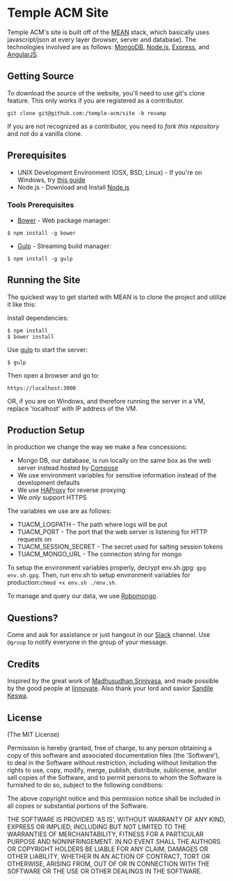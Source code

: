 # Temple ACM Site

Temple ACM's site is built off of the [MEAN](http://mean.io) stack, which basically uses javascript/json at every layer (browser, server and database). The technologies involved are as follows: [MongoDB](http://www.mongodb.org/), [Node.js](http://www.nodejs.org/), [Express](http://expressjs.com/), and [AngularJS](http://angularjs.org/).

## Getting Source
To download the source of the website, you'll need to use git's clone feature. This only works if you are registered as a contributor.
```
git clone git@github.com:/temple-acm/site -b revamp
```
If you are not recognized as a contributor, you need to _fork this repository_ and *not* do a vanilla clone.

## Prerequisites
* UNIX Development Environment (OSX, BSD, Linux) - If you're on Windows, try [this guide](http://www.howtogeek.com/howto/11287/how-to-run-ubuntu-in-windows-7-with-vmware-player/)
* Node.js - Download and Install [Node.js](http://www.nodejs.org/download/)

### Tools Prerequisites
* [Bower](http://bower.io/) - Web package manager:

```
$ npm install -g bower
```
* [Gulp](http://gulpjs.com/) - Streaming build manager:

```
$ npm install -g gulp
```

## Running the Site
The quickest way to get started with MEAN is to clone the project and utilize it like this:

Install dependencies:

    $ npm install
    $ bower install

  Use [gulp](http://gulpjs.com/) to start the server:

    $ gulp
    
  Then open a browser and go to:

    https://localhost:3000
    
  OR, if you are on Windows, and therefore running the server in a VM, replace 'localhost' with IP address of the VM.

## Production Setup
In production we change the way we make a few concessions:
- Mongo DB, our database, is run locally on the same box as the web server instead hosted by [Compose](http://compose.io)
- We use environment variables for sensitive information instead of the development defaults
- We use [HAProxy](http://haproxy.org) for reverse proxying
- We *only* support HTTPS

The variables we use are as follows:
- TUACM_LOGPATH - The path where logs will be put
- TUACM_PORT - The port that the web server is listening for HTTP requests on
- TUACM_SESSION_SECRET - The secret used for salting session tokens
- TUACM_MONGO_URL - The connection string for mongo

To setup the environment variables properly, decrypt env.sh.gpg: ```gpg env.sh.gpg```.
Then, run env.sh to setup environment variables for production:```chmod +x env.sh
./env.sh```.

To manage and query our data, we use [Robomongo](http://robomongo.org).

## Questions?
Come and ask for assistance or just hangout in our [Slack](http://tuacm.slack.com) channel. Use ```@group``` to notify everyone in the group of your message.

## Credits
Inspired by the great work of [Madhusudhan Srinivasa](https://github.com/madhums/), and made possible by the good people at [linnovate](http://www.linnovate.net/). Also thank your lord and savior [Sandile Keswa](https://github.com/skeswa/).

## License
(The MIT License)

Permission is hereby granted, free of charge, to any person obtaining
a copy of this software and associated documentation files (the
'Software'), to deal in the Software without restriction, including
without limitation the rights to use, copy, modify, merge, publish,
distribute, sublicense, and/or sell copies of the Software, and to
permit persons to whom the Software is furnished to do so, subject to
the following conditions:

The above copyright notice and this permission notice shall be
included in all copies or substantial portions of the Software.

THE SOFTWARE IS PROVIDED 'AS IS', WITHOUT WARRANTY OF ANY KIND,
EXPRESS OR IMPLIED, INCLUDING BUT NOT LIMITED TO THE WARRANTIES OF
MERCHANTABILITY, FITNESS FOR A PARTICULAR PURPOSE AND NONINFRINGEMENT.
IN NO EVENT SHALL THE AUTHORS OR COPYRIGHT HOLDERS BE LIABLE FOR ANY
CLAIM, DAMAGES OR OTHER LIABILITY, WHETHER IN AN ACTION OF CONTRACT,
TORT OR OTHERWISE, ARISING FROM, OUT OF OR IN CONNECTION WITH THE
SOFTWARE OR THE USE OR OTHER DEALINGS IN THE SOFTWARE.
